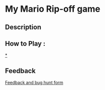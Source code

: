 # My Mario Rip-off game

## Description

## How to Play :
[*](my_game.exe)
## Feedback
[Feedback and bug hunt form](https://docs.google.com/forms/d/e/1FAIpQLSeq6fn_C-O6J8j3JZTm5mOKZJU2P2TU3uKDkCIc4Ergih0gEw/viewform?usp=sf_link)
